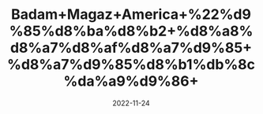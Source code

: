 ---
title: 'Badam+Magaz+America+%22%d9%85%d8%ba%d8%b2+%d8%a8%d8%a7%d8%af%d8%a7%d9%85+%d8%a7%d9%85%d8%b1%db%8c%da%a9%d9%86+'
date: '2022-11-24' 
metatag: '' 
inventory: '0' 
draft: false 
# meta description 
shortDescripton: 'Unshelled+Almond+%22++Almonds+contain+lots+of+healthy+fats%2c+fiber%2c+protein%2c+magnesium+and+vitamin+E.+The+health+benefits+of+almonds+include+lower+blood+sugar+levels%2c+reduced+blood+pressure+and+lower+cholesterol+levels.+They+can+also+reduce+hunger+and+promote+weight+loss.'
description: 'Dry+Fruit+%da%88%d8%b1%d8%a7%d8%a6%db%8c+%d9%81%d8%b1%d9%88%d8%aa'
longdescription: ''
tags: ''
brand: ''
subCategory: ''
unit: '250 gm-Pk'
sellCount: '0'
featured: False
# product Price
price: '600.0'
# Product Short Description
shortDescription: 'Unshelled+Almond+%22++Almonds+contain+lots+of+healthy+fats%2c+fiber%2c+protein%2c+magnesium+and+vitamin+E.+The+health+benefits+of+almonds+include+lower+blood+sugar+levels%2c+reduced+blood+pressure+and+lower+cholesterol+levels.+They+can+also+reduce+hunger+and+promote+weight+loss.'
productID: 'A20F96C3-092D-ED11-9968-005056B3A416'
type: 'products'
category: 'Dry+Fruit+%da%88%d8%b1%d8%a7%d8%a6%db%8c+%d9%81%d8%b1%d9%88%d8%aa' 
thumnailproduct: 'https://eraconnect.blob.core.windows.net/product-images/aminsaddiquidawakhana/A20F96C3-092D-ED11-9968-005056B3A416.webp' 
images:
  - image: 'https://eraconnect.blob.core.windows.net/product-images/aminsaddiquidawakhana/A20F96C3-092D-ED11-9968-005056B3A416.webp'  
Variants:
---